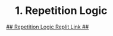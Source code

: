 <!DOCTYPE html>
<html lang="en">
<head>
    <meta charset="UTF-8">
    <meta name="viewport" content="width=device-width, initial-scale=1.0">
</head>
<body>
    <ul>
        <h1>1. Repetition Logic</h1>
    </ul>
    <a href="https://replit.com/@SujalJagdev/JS-Work04#Q_1.js">## Repetition Logic Replit Link ##</a>
</body>
</html>
